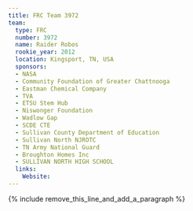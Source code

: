 ```yaml
---
title: FRC Team 3972
team:
  type: FRC
  number: 3972
  name: Raider Robos
  rookie_year: 2012
  location: Kingsport, TN, USA
  sponsors:
  - NASA
  - Community Foundation of Greater Chattnooga
  - Eastman Chemical Company
  - TVA
  - ETSU Stem Hub
  - Niswonger Foundation
  - Wadlow Gap
  - SCDE CTE
  - Sullivan County Department of Education
  - Sullivan North NJROTC
  - TN Army National Guard
  - Broughton Homes Inc
  - SULLIVAN NORTH HIGH SCHOOL
  links:
    Website:
---
```


{% include remove_this_line_and_add_a_paragraph %}